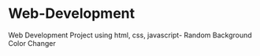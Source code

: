 # Web-Development
Web Development Project using html, css, javascript- Random Background Color Changer
